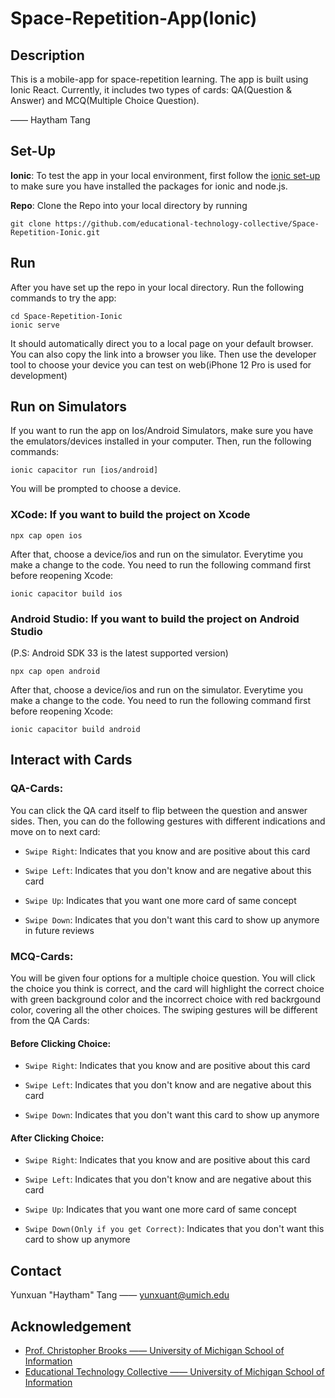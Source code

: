 # Space-Repetition-App(Ionic)

## Description
This is a mobile-app for space-repetition learning. The app is built using Ionic React. Currently, it includes two types of cards: QA(Question & Answer) and MCQ(Multiple Choice Question).

—— Haytham Tang

## Set-Up
**Ionic**: To test the app in your local environment, first follow the [ionic set-up](https://ionicframework.com/docs/intro/environment) to make sure you have installed the packages for ionic and node.js.

**Repo**: Clone the Repo into your local directory by running
```
git clone https://github.com/educational-technology-collective/Space-Repetition-Ionic.git
```

## Run
After you have set up the repo in your local directory. Run the following commands to try the app:
```
cd Space-Repetition-Ionic
ionic serve
```
It should automatically direct you to a local page on your default browser. You can also copy the link into a browser you like. Then use the developer tool to choose your device you can test on web(iPhone 12 Pro is used for development)

## Run on Simulators
If you want to run the app on Ios/Android Simulators, make sure you have the emulators/devices installed in your computer.
Then, run the following commands:
```
ionic capacitor run [ios/android]
```
You will be prompted to choose a device.

### XCode: If you want to build the project on Xcode
```
npx cap open ios
```
After that, choose a device/ios and run on the simulator.
Everytime you make a change to the code. You need to run the following command first before reopening Xcode:
```
ionic capacitor build ios
```
### Android Studio: If you want to build the project on Android Studio
(P.S: Android SDK 33 is the latest supported version)
```
npx cap open android
```
After that, choose a device/ios and run on the simulator.
Everytime you make a change to the code. You need to run the following command first before reopening Xcode:
```
ionic capacitor build android
```

## Interact with Cards
### QA-Cards:
You can click the QA card itself to flip between the question and answer sides. Then, you can do the following gestures with different indications and move on to next card:

* ```Swipe Right```: Indicates that you know and are positive about this card

* ```Swipe Left```: Indicates that you don't know and are negative about this card

* ```Swipe Up```: Indicates that you want one more card of same concept

* ```Swipe Down```: Indicates that you don't want this card to show up anymore in future reviews

### MCQ-Cards:
You will be given four options for a multiple choice question. You will click the choice you think is correct, and the card will highlight the correct choice with green background color and the incorrect choice with red backrgound color, covering all the other choices. The swiping gestures will be different from the QA Cards:

#### Before Clicking Choice:

* ```Swipe Right```: Indicates that you know and are positive about this card

* ```Swipe Left```: Indicates that you don't know and are negative about this card

* ```Swipe Down```: Indicates that you don't want this card to show up anymore

#### After Clicking Choice: 

* ```Swipe Right```: Indicates that you know and are positive about this card

* ```Swipe Left```: Indicates that you don't know and are negative about this card

* ```Swipe Up```: Indicates that you want one more card of same concept

* ```Swipe Down(Only if you get Correct)```: Indicates that you don't want this card to show up anymore

## Contact
Yunxuan "Haytham" Tang —— [yunxuant@umich.edu](mailto:yunxuant@umich.edu)

## Acknowledgement
* [Prof. Christopher Brooks —— University of Michigan School of Information](https://www.si.umich.edu/people/christopher-brooks)
* [Educational Technology Collective —— University of Michigan School of Information](https://edtech.labs.si.umich.edu/)
